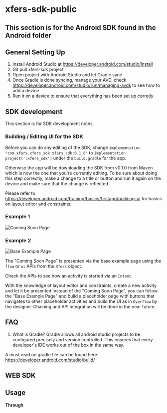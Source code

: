 # xfers-sdk-public

This section is for the Android SDK found in the Android folder
---

## General Setting Up

1. Install Android Studio at https://developer.android.com/studio/install
2. Git pull xfers-sdk project
3. Open project with Android Studio and let Gradle sync
4. Once Gradle is done syncing, manage your AVD, check https://developer.android.com/studio/run/managing-avds to see how to add a device
5. Run it on a device to ensure that everything has been set up corretly

## SDK development 
This section is for SDK development notes. 

### Building / Editing UI for the SDK

Before you can do any editing of the SDK, change `implementation "com.xfers.xfers_sdk:xfers_sdk:0.1.0"` to `implementation project(':xfers_sdk')` under the `build.gradle` for the app.

Otherwise the app will be downloading the SDK from v0.1.0 from Maven which is now the one that you're currently editing. To be sure about doing this step correctly, make a change to a title or button and run it again on the device and make sure that the change is reflected.

Please refer to https://developer.android.com/training/basics/firstapp/building-ui for basics on layout editor and constraints.

### Example 1
![Coming Soon Page](https://user-images.githubusercontent.com/6291947/46936852-466ab100-d092-11e8-9925-696a88d25b11.png)

### Example 2

![Base Example Page](https://user-images.githubusercontent.com/6291947/46936853-466ab100-d092-11e8-8359-38d2753810bb.png)

The "Coming Soon Page" is presented via the base example page using the `flow` or `ui` APIs from the `Xfers` object.

Check the APIs to see how an activity is started via an `Intent`.

With the knowledge of layout editor and constraints, create a new activity and let it be presented instead of the "Coming Soon Page", you can follow the "Base Example Page" and build a placeholder page with buttons that navigates to other placeholder activities and build the UI as in `Overflow` by the designer. Chaining and API integration will be done in the near future.

## FAQ
1. What is Gradle?
Gradle allows all android studio projects to be configured precisely and version controlled. This ensures that every developer's IDE  works out of the box in the same way. 

A must read on gradle file can be found here: https://developer.android.com/studio/build/ 




WEB SDK
---

## Usage

#### Through <script> Tag

Add the following lines into the `<head></head>` section:

```html
<link rel="stylesheet" href="https://maxcdn.bootstrapcdn.com/bootstrap/3.3.7/css/bootstrap.min.css" integrity="sha384-BVYiiSIFeK1dGmJRAkycuHAHRg32OmUcww7on3RYdg4Va+PmSTsz/K68vbdEjh4u" crossorigin="anonymous">

<!-- The following files can be downloaded from the js folder in this repository -->
<script type="text/javascript" src="dist/vendors~xfers.bundle.js"></script>
<script type="text/javascript" src="dist/xfers.bundle.js"></script>
```

Then initialize the components by adding the following javascript into the `<body></body>` section:
```html
<body>
  <div id="xfers_elements"></div>

  <script type="text/javascript">

    // 1st param => Mounting Element Id: 'xfers_elements'
    // 2nd param => Avaialble components: ['banks']
    Xfers.Element.init('xfers_elements', 'banks');

  </script>
</body>
```

#### Through npm, import/export

Install the package through npm or yarn:

```
npm install @xfers/xfers-js-sdk
```

Then import the Xfers UI Elements into your code:
```javascript
import { Element } from '@xfers/xfers-js-sdk'
```

## Example:
https://cl.ly/81869d7de1b4
